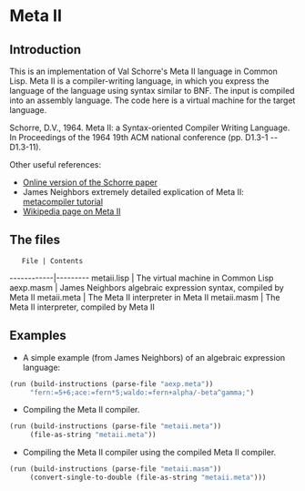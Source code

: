 # Meta II

## Introduction

This is an implementation of Val Schorre's Meta II language in Common
Lisp. Meta II is a compiler-writing language, in which you express the
language of the language using syntax similar to BNF. The input is
compiled into an assembly language. The code here is a virtual machine
for the target language.

Schorre, D.V., 1964. Meta II: a Syntax-oriented Compiler Writing
Language. In Proceedings of the 1964 19th ACM national conference (pp.
D1.3-1 -- D1.3-11).

Other useful references:
* [Online version of the Schorre paper](http://www.chilton-computing.org.uk/acl/literature/reports/p025.htm)
* James Neighbors extremely detailed explication of Meta II: [metacompiler tutorial](http://www.bayfronttechnologies.com/mc_tutorial.html)
* [Wikipedia page on Meta II](https://en.wikipedia.org/wiki/META_II)

## The files

       File | Contents
------------|---------
metaii.lisp | The virtual machine in Common Lisp
aexp.masm   | James Neighbors algebraic expression syntax, compiled by Meta II
metaii.meta | The Meta II interpreter in Meta II
metaii.masm | The Meta II interpreter, compiled by Meta II

## Examples

* A simple example (from James Neighbors) of an algebraic expression
language:

```lisp
(run (build-instructions (parse-file "aexp.meta"))
     "fern:=5+6;ace:=fern*5;waldo:=fern+alpha/-beta^gamma;")
```

*  Compiling the Meta II compiler.

```lisp
(run (build-instructions (parse-file "metaii.meta"))
     (file-as-string "metaii.meta"))
```
* Compiling the Meta II compiler using the compiled Meta II compiler.

```lisp
(run (build-instructions (parse-file "metaii.masm"))
     (convert-single-to-double (file-as-string "metaii.meta")))
```
